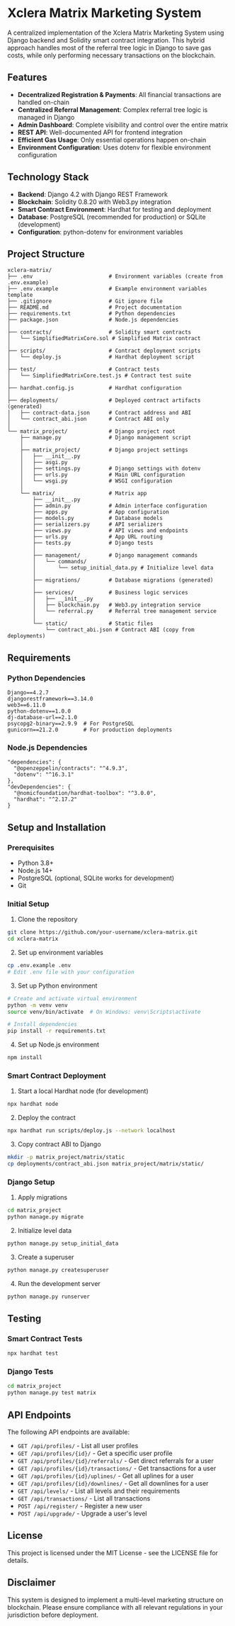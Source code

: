# Xclera Matrix Marketing System

A centralized implementation of the Xclera Matrix Marketing System using Django backend and Solidity smart contract integration. This hybrid approach handles most of the referral tree logic in Django to save gas costs, while only performing necessary transactions on the blockchain.

## Features

- **Decentralized Registration & Payments**: All financial transactions are handled on-chain
- **Centralized Referral Management**: Complex referral tree logic is managed in Django
- **Admin Dashboard**: Complete visibility and control over the entire matrix
- **REST API**: Well-documented API for frontend integration
- **Efficient Gas Usage**: Only essential operations happen on-chain
- **Environment Configuration**: Uses dotenv for flexible environment configuration

## Technology Stack

- **Backend**: Django 4.2 with Django REST Framework
- **Blockchain**: Solidity 0.8.20 with Web3.py integration
- **Smart Contract Environment**: Hardhat for testing and deployment
- **Database**: PostgreSQL (recommended for production) or SQLite (development)
- **Configuration**: python-dotenv for environment variables

## Project Structure

```
xclera-matrix/
├── .env                        # Environment variables (create from .env.example)
├── .env.example                # Example environment variables template
├── .gitignore                  # Git ignore file
├── README.md                   # Project documentation
├── requirements.txt            # Python dependencies
├── package.json                # Node.js dependencies
│
├── contracts/                  # Solidity smart contracts
│   └── SimplifiedMatrixCore.sol # Simplified Matrix contract
│
├── scripts/                    # Contract deployment scripts
│   └── deploy.js               # Hardhat deployment script
│
├── test/                       # Contract tests
│   └── SimplifiedMatrixCore.test.js # Contract test suite
│
├── hardhat.config.js           # Hardhat configuration
│
├── deployments/                # Deployed contract artifacts (generated)
│   ├── contract-data.json      # Contract address and ABI
│   └── contract_abi.json       # Contract ABI only
│
└── matrix_project/             # Django project root
    ├── manage.py               # Django management script
    │
    ├── matrix_project/         # Django project settings
    │   ├── __init__.py
    │   ├── asgi.py
    │   ├── settings.py         # Django settings with dotenv
    │   ├── urls.py             # Main URL configuration
    │   └── wsgi.py             # WSGI configuration
    │
    └── matrix/                 # Matrix app
        ├── __init__.py
        ├── admin.py            # Admin interface configuration
        ├── apps.py             # App configuration
        ├── models.py           # Database models
        ├── serializers.py      # API serializers
        ├── views.py            # API views and endpoints
        ├── urls.py             # App URL routing
        ├── tests.py            # Django tests
        │
        ├── management/         # Django management commands
        │   └── commands/
        │       └── setup_initial_data.py # Initialize level data
        │
        ├── migrations/         # Database migrations (generated)
        │
        ├── services/           # Business logic services
        │   ├── __init__.py
        │   ├── blockchain.py   # Web3.py integration service
        │   └── referral.py     # Referral tree management service
        │
        └── static/             # Static files
            └── contract_abi.json # Contract ABI (copy from deployments)
```

## Requirements

### Python Dependencies
```
Django==4.2.7
djangorestframework==3.14.0
web3==6.11.0
python-dotenv==1.0.0
dj-database-url==2.1.0
psycopg2-binary==2.9.9  # For PostgreSQL
gunicorn==21.2.0        # For production deployments
```

### Node.js Dependencies
```
"dependencies": {
  "@openzeppelin/contracts": "^4.9.3",
  "dotenv": "^16.3.1"
},
"devDependencies": {
  "@nomicfoundation/hardhat-toolbox": "^3.0.0",
  "hardhat": "^2.17.2"
}
```

## Setup and Installation

### Prerequisites
- Python 3.8+
- Node.js 14+
- PostgreSQL (optional, SQLite works for development)
- Git

### Initial Setup

1. Clone the repository
```bash
git clone https://github.com/your-username/xclera-matrix.git
cd xclera-matrix
```

2. Set up environment variables
```bash
cp .env.example .env
# Edit .env file with your configuration
```

3. Set up Python environment
```bash
# Create and activate virtual environment
python -m venv venv
source venv/bin/activate  # On Windows: venv\Scripts\activate

# Install dependencies
pip install -r requirements.txt
```

4. Set up Node.js environment
```bash
npm install
```

### Smart Contract Deployment

1. Start a local Hardhat node (for development)
```bash
npx hardhat node
```

2. Deploy the contract
```bash
npx hardhat run scripts/deploy.js --network localhost
```

3. Copy contract ABI to Django
```bash
mkdir -p matrix_project/matrix/static
cp deployments/contract_abi.json matrix_project/matrix/static/
```

### Django Setup

1. Apply migrations
```bash
cd matrix_project
python manage.py migrate
```

2. Initialize level data
```bash
python manage.py setup_initial_data
```

3. Create a superuser
```bash
python manage.py createsuperuser
```

4. Run the development server
```bash
python manage.py runserver
```

## Testing

### Smart Contract Tests
```bash
npx hardhat test
```

### Django Tests
```bash
cd matrix_project
python manage.py test matrix
```

## API Endpoints

The following API endpoints are available:

- `GET /api/profiles/` - List all user profiles
- `GET /api/profiles/{id}/` - Get a specific user profile
- `GET /api/profiles/{id}/referrals/` - Get direct referrals for a user
- `GET /api/profiles/{id}/transactions/` - Get transactions for a user
- `GET /api/profiles/{id}/uplines/` - Get all uplines for a user
- `GET /api/profiles/{id}/downlines/` - Get all downlines for a user
- `GET /api/levels/` - List all levels and their requirements
- `GET /api/transactions/` - List all transactions
- `POST /api/register/` - Register a new user
- `POST /api/upgrade/` - Upgrade a user's level

## License

This project is licensed under the MIT License - see the LICENSE file for details.

## Disclaimer

This system is designed to implement a multi-level marketing structure on blockchain. Please ensure compliance with all relevant regulations in your jurisdiction before deployment.